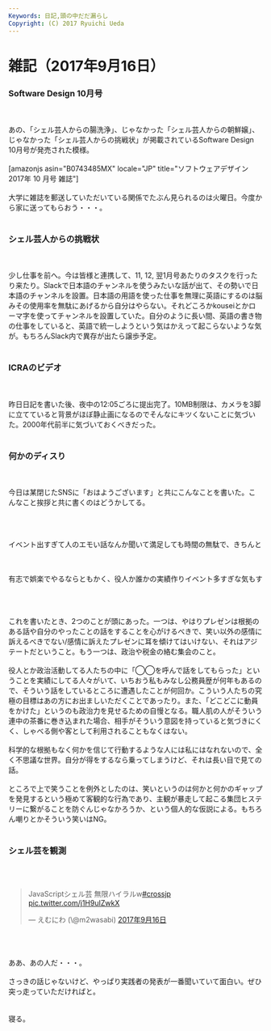 ```yaml
---
Keywords: 日記,頭の中だだ漏らし
Copyright: (C) 2017 Ryuichi Ueda
---
```


# 雑記（2017年9月16日）
<h3>Software Design 10月号</h3><br />
<br />
あの、「シェル芸人からの腸洗浄」、じゃなかった「シェル芸人からの朝鮮嬢」、じゃなかった「シェル芸人からの挑戦状」が掲載されているSoftware Design 10月号が発売された模様。<br />
<br />
[amazonjs asin="B0743485MX" locale="JP" title="ソフトウェアデザイン 2017年 10 月号 雑誌"]<br />
<br />
大学に雑誌を郵送していただいている関係でたぶん見られるのは火曜日。今度から家に送ってもらおう・・・。<br />
<br />
<h3>シェル芸人からの挑戦状</h3><br />
<br />
少し仕事を前へ。今は皆様と連携して、11, 12, 翌1月号あたりのタスクを行ったり来たり。Slackで日本語のチャンネルを使うみたいな話が出て、その勢いで日本語のチャンネルを設置。日本語の用語を使った仕事を無理に英語にするのは脳みその使用率を無駄にあげるから自分はやらない。それどころかkouseiとかローマ字を使ってチャンネルを設置していた。自分のように長い間、英語の書き物の仕事をしていると、英語で統一しようという気はかえって起こらないような気が。もちろんSlack内で異存が出たら譲歩予定。<br />
<br />
<h3>ICRAのビデオ</h3><br />
<br />
昨日日記を書いた後、夜中の12:05ごろに提出完了。10MB制限は、カメラを3脚に立てていると背景がほぼ静止画になるのでそんなにキツくないことに気づいた。2000年代前半に気づいておくべきだった。<br />
<br />
<h3>何かのディスり</h3><br />
<br />
今日は某閉じたSNSに「おはようございます」と共にこんなことを書いた。こんなこと挨拶と共に書くのはどうかしてる。<br />
<br />
<pre><br />
イベント出すぎて人のエモい話なんか聞いて満足しても時間の無駄で、きちんと自分で取材できないといかんのだけどなあなどと。あと、時間の無駄をよしとする人たちを相手にエモい話をしまくるのも良くない。<br />
<br />
有志で娯楽でやるならともかく、役人か誰かの実績作りイベント多すぎな気もする。<br />
</pre><br />
<br />
これを書いたとき、2つのことが頭にあった。一つは、やはりプレゼンは根拠のある話や自分のやったことの話をすることを心がけるべきで、笑い以外の感情に訴えるべきでない/感情に訴えたプレゼンに耳を傾けてはいけない、それはアジテートだということ。もう一つは、政治や税金の絡む集会のこと。<br />
<br />
役人とか政治活動してる人たちの中に「◯◯を呼んで話をしてもらった」ということを実績にしてる人々がいて、いちおう私もみなし公務員歴が何年もあるので、そういう話をしているところに遭遇したことが何回か。こういう人たちの究極の目標はあの方にお出ましいただくことであったり。また、「どこどこに動員をかけた」というのも政治力を見せるための自慢となる。職人肌の人がそういう連中の茶番に巻き込まれた場合、相手がそういう意図を持っていると気づきにくく、しゃべる側や客として利用されることもなくはない。<br />
<br />
科学的な根拠もなく何かを信じて行動するような人には私にはなれないので、全く不思議な世界。自分が得をするなら乗ってしまうけど、それは長い目で見ての話。<br />
<br />
ところで上で笑うことを例外としたのは、笑いというのは何かと何かのギャップを発見するという極めて客観的な行為であり、主観が暴走して起こる集団ヒステリーに繋がることを防ぐんじゃなかろうか、という個人的な仮説による。もちろん嘲りとかそういう笑いはNG。<br />
<br />
<h3>シェル芸を観測</h3><br />
<br />
<blockquote class="twitter-tweet" data-lang="ja"><p lang="ja" dir="ltr">JavaScriptシェル芸 無限ハイラルw<a href="https://twitter.com/hashtag/crossjp?src=hash">#crossjp</a> <a href="https://t.co/j1H9uIZwkX">pic.twitter.com/j1H9uIZwkX</a></p>&mdash; えむにわ (\@m2wasabi) <a href="https://twitter.com/m2wasabi/status/908947527872868353">2017年9月16日</a></blockquote><br />
<script async src="//platform.twitter.com/widgets.js" charset="utf-8"></script><br />
<br />
ああ、あの人だ・・・。<br />
<br />
さっきの話じゃないけど、やっぱり実践者の発表が一番聞いていて面白い。ぜひ突っ走っていただければと。<br />
<br />
<br />
寝る。<br />

